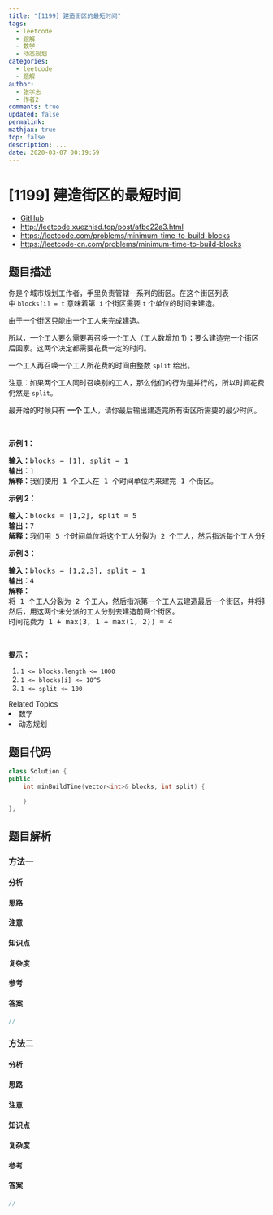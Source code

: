 ```yaml
---
title: "[1199] 建造街区的最短时间"
tags:
  - leetcode
  - 题解
  - 数学
  - 动态规划
categories:
  - leetcode
  - 题解
author:
  - 张学志
  - 作者2
comments: true
updated: false
permalink:
mathjax: true
top: false
description: ...
date: 2020-03-07 00:19:59
---
```



# [1199] 建造街区的最短时间
* [GitHub](https://github.com/algoboy101/LeetCodeCrowdsource/tree/master/_posts/QA/%5B1199%5D%20%E5%BB%BA%E9%80%A0%E8%A1%97%E5%8C%BA%E7%9A%84%E6%9C%80%E7%9F%AD%E6%97%B6%E9%97%B4.md)
* http://leetcode.xuezhisd.top/post/afbc22a3.html
* https://leetcode.com/problems/minimum-time-to-build-blocks
* https://leetcode-cn.com/problems/minimum-time-to-build-blocks


## 题目描述

<p>你是个城市规划工作者，手里负责管辖一系列的街区。在这个街区列表中&nbsp;<code>blocks[i] = t</code>&nbsp;意味着第 &nbsp;<code>i</code>&nbsp;个街区需要&nbsp;<code>t</code>&nbsp;个单位的时间来建造。</p>

<p>由于一个街区只能由一个工人来完成建造。</p>

<p>所以，一个工人要么需要再召唤一个工人（工人数增加 1）；要么建造完一个街区后回家。这两个决定都需要花费一定的时间。</p>

<p>一个工人再召唤一个工人所花费的时间由整数&nbsp;<code>split</code>&nbsp;给出。</p>

<p>注意：如果两个工人同时召唤别的工人，那么他们的行为是并行的，所以时间花费仍然是&nbsp;<code>split</code>。</p>

<p>最开始的时候只有&nbsp;<strong>一个&nbsp;</strong>工人，请你最后输出建造完所有街区所需要的最少时间。</p>

<p>&nbsp;</p>

<p><strong>示例 1：</strong></p>

<pre><strong>输入：</strong>blocks = [1], split = 1
<strong>输出：</strong>1
<strong>解释：</strong>我们使用 1 个工人在 1 个时间单位内来建完 1 个街区。
</pre>

<p><strong>示例&nbsp;2：</strong></p>

<pre><strong>输入：</strong>blocks = [1,2], split = 5
<strong>输出：</strong>7
<strong>解释：</strong>我们用 5 个时间单位将这个工人分裂为 2 个工人，然后指派每个工人分别去建造街区，从而时间花费为 5 + max(1, 2) = 7
</pre>

<p><strong>示例 3：</strong></p>

<pre><strong>输入：</strong>blocks = [1,2,3], split = 1
<strong>输出：</strong>4
<strong>解释：
</strong>将 1 个工人分裂为 2 个工人，然后指派第一个工人去建造最后一个街区，并将第二个工人分裂为 2 个工人。
然后，用这两个未分派的工人分别去建造前两个街区。
时间花费为 1 + max(3, 1 + max(1, 2)) = 4
</pre>

<p>&nbsp;</p>

<p><strong>提示：</strong></p>

<ol>
	<li><code>1 &lt;= blocks.length &lt;= 1000</code></li>
	<li><code>1 &lt;= blocks[i] &lt;= 10^5</code></li>
	<li><code>1 &lt;= split &lt;= 100</code></li>
</ol>
<div><div>Related Topics</div><div><li>数学</li><li>动态规划</li></div></div>


## 题目代码

```cpp
class Solution {
public:
    int minBuildTime(vector<int>& blocks, int split) {

    }
};
```


## 题目解析


### 方法一

#### 分析

#### 思路

#### 注意

#### 知识点

#### 复杂度

#### 参考

#### 答案

```cpp
//
```


### 方法二

#### 分析

#### 思路

#### 注意

#### 知识点

#### 复杂度

#### 参考

#### 答案

```cpp
//
```


